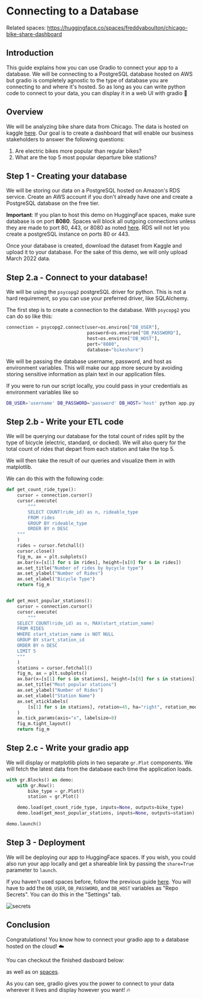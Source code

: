 <script type="module" src="https://gradio.s3-us-west-2.amazonaws.com/3.1.0/gradio.js"></script>

# Connecting to a Database

Related spaces: https://huggingface.co/spaces/freddyaboulton/chicago-bike-share-dashboard

## Introduction

This guide explains how you can use Gradio to connect your app to a database. We will be
connecting to a PostgreSQL database hosted on AWS but gradio is completely agnostic to the type of
database you are connecting to and where it's hosted. So as long as you can write python code to connect
to your data, you can display it in a web UI with gradio 💪

## Overview 
    
We will be analyzing bike share data from Chicago. The data is hosted on kaggle [here](https://www.kaggle.com/datasets/evangower/cyclistic-bike-share?select=202203-divvy-tripdata.csv).
Our goal is to create a dashboard that will enable our business stakeholders to answer the following questions:

1. Are electric bikes more popular than regular bikes?
2. What are the top 5 most popular departure bike stations?


## Step 1 - Creating your database

We will be storing our data on a PostgreSQL hosted on Amazon's RDS service. Create an AWS account if you don't already have one
and create a PostgreSQL database on the free tier. 

**Important**: If you plan to host this demo on HuggingFace spaces, make sure database is on port **8080**. Spaces will
block all outgoing connections unless they are made to port 80, 443, or 8080 as noted [here](https://huggingface.co/docs/hub/spaces-overview#networking).
RDS will not let you create a postgreSQL instance on ports 80 or 443.

Once your database is created, download the dataset from Kaggle and upload it to your database.
For the sake of this demo, we will only upload March 2022 data.
 
## Step 2.a - Connect to your database! 

We will be using the `psycopg2` postgreSQL driver for python.
This is not a hard requirement, so you can use your preferred driver, like SQLAlchemy.

The first step is to create a connection to the database. With `psycopg2` you can do so like this:

```python
connection = psycopg2.connect(user=os.environ["DB_USER"],
                              password=os.environ["DB_PASSWORD"],
                              host=os.environ["DB_HOST"],
                              port="8080",
                              database="bikeshare")
```

We will be passing the database username, password, and host as environment variables.
This will make our app more secure by avoiding storing sensitive information as plain text in our application files.

If you were to run our script locally, you could pass in your credentials as environment variables like so

```bash
DB_USER='username' DB_PASSWORD='password' DB_HOST='host' python app.py
```

## Step 2.b - Write your ETL code
We will be querying our database for the total count of rides split by the type of bicycle (electric, standard, or docked).
We will also query for the total count of rides that depart from each station and take the top 5. 

We will then take the result of our queries and visualize them in with matplotlib.

We can do this with the following code:

```python
def get_count_ride_type():
    cursor = connection.cursor()
    cursor.execute(
        """
        SELECT COUNT(ride_id) as n, rideable_type
        FROM rides
        GROUP BY rideable_type
        ORDER BY n DESC
    """
    )
    rides = cursor.fetchall()
    cursor.close()
    fig_m, ax = plt.subplots()
    ax.bar(x=[s[1] for s in rides], height=[s[0] for s in rides])
    ax.set_title("Number of rides by bycycle type")
    ax.set_ylabel("Number of Rides")
    ax.set_xlabel("Bicycle Type")
    return fig_m


def get_most_popular_stations():
    cursor = connection.cursor()
    cursor.execute(
        """
    SELECT COUNT(ride_id) as n, MAX(start_station_name)
    FROM RIDES
    WHERE start_station_name is NOT NULL
    GROUP BY start_station_id
    ORDER BY n DESC
    LIMIT 5
    """
    )
    stations = cursor.fetchall()
    fig_m, ax = plt.subplots()
    ax.bar(x=[s[1] for s in stations], height=[s[0] for s in stations])
    ax.set_title("Most popular stations")
    ax.set_ylabel("Number of Rides")
    ax.set_xlabel("Station Name")
    ax.set_xticklabels(
        [s[1] for s in stations], rotation=45, ha="right", rotation_mode="anchor"
    )
    ax.tick_params(axis="x", labelsize=8)
    fig_m.tight_layout()
    return fig_m
```

## Step 2.c - Write your gradio app
We will display or matplotlib plots in two separate `gr.Plot` components. We will fetch the latest data from the
database each time the application loads.

```python
with gr.Blocks() as demo:
    with gr.Row():
        bike_type = gr.Plot()
        station = gr.Plot()

    demo.load(get_count_ride_type, inputs=None, outputs=bike_type)
    demo.load(get_most_popular_stations, inputs=None, outputs=station)

demo.launch()
```

## Step 3 - Deployment
We will be deploying our app to HuggingFace spaces. If you wish, you could also run your app locally and get a
shareable link by passing the `share=True` parameter to `launch`.

If you haven't used spaces before, follow the previous guide [here](/using_hugging_face_integrations).
You will have to add the `DB_USER`, `DB_PASSWORD`, and `DB_HOST` variables as "Repo Secrets". You can do this in the "Settings" tab.

![secrets](/assets/guides/secrets.png)

## Conclusion
Congratulations! You know how to connect your gradio app to a database hosted on the cloud! ☁️

You can checkout the finished dasboard below:

<gradio-app space="freddyaboulton/chicago-bike-share-dashboard"> </gradio-app>

as well as on [spaces](https://huggingface.co/spaces/freddyaboulton/chicago-bike-share-dashboard).
 
As you can see, gradio gives you the power to connect to your data wherever it lives and display however you want! 🔥